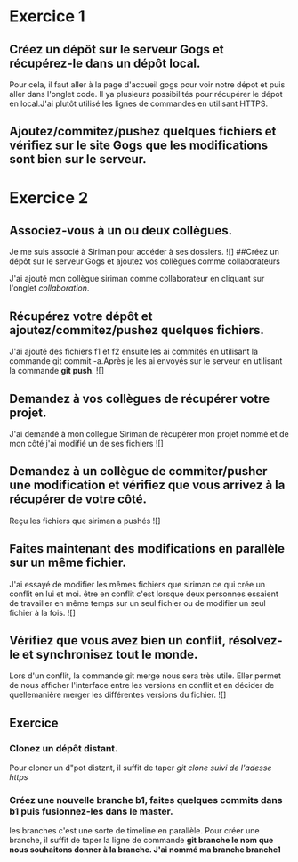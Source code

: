 # Exercice 1
## Créez un dépôt sur le serveur Gogs et récupérez-le dans un dépôt local.
Pour cela, il faut aller à la page d'accueil gogs pour voir notre dépot et puis aller dans l'onglet code. Il ya plusieurs possibilités
pour récupérer le dépot en local.J'ai plutôt utilisé les lignes de commandes en utilisant HTTPS.

## Ajoutez/commitez/pushez quelques fichiers et vérifiez sur le site Gogs que les modifications sont bien sur le serveur.


# Exercice 2
## Associez-vous à un ou deux collègues.
Je me suis associé à Siriman pour accéder à ses dossiers.
![]
##Créez un dépôt sur le serveur Gogs et ajoutez vos collègues comme collaborateurs

J'ai ajouté mon collègue siriman comme collaborateur en cliquant sur l'onglet *collaboration*.
## Récupérez votre dépôt et ajoutez/commitez/pushez quelques fichiers.
J'ai ajouté des fichiers f1 et f2 ensuite les ai commités en utilisant la commande git commit -a.Après je les ai envoyés sur le serveur
en utilisant la commande **git push**.
![]

## Demandez à vos collègues de récupérer votre projet.
J'ai demandé à mon collègue Siriman de récupérer mon projet nommé et de mon côté j'ai modifié un de ses fichiers
![]

## Demandez à un collègue de commiter/pusher une modification et vérifiez que vous arrivez à la récupérer de votre côté.
Reçu les fichiers que siriman a pushés 
![]
## Faites maintenant des modifications en parallèle sur un même fichier.
J'ai essayé de modifier les mêmes fichiers que siriman ce qui crée un conflit en lui et moi.
être en conflit c'est lorsque deux personnes essaient de travailler en même temps sur un seul fichier ou de modifier un seul fichier
à la fois.
![]

## Vérifiez que vous avez bien un conflit, résolvez-le et synchronisez tout le monde.
 Lors d'un conflit, la commande git merge nous sera très utile. Eller permet de nous afficher l'interface entre les versions en conflit
 et en décider de quellemanière merger les différentes versions du fichier.
![]



## Exercice
 ### Clonez un dépôt distant.
 Pour cloner un d"pot distznt, il suffit de taper *git clone suivi de l'adesse https*
 ### Créez une nouvelle branche b1, faites quelques commits dans b1 puis fusionnez-les dans le master.
 les branches c'est une sorte de timeline en parallèle.
 Pour créer une branche, il suffit de taper la ligne de commande **git branche le nom que nous souhaitons donner à la branche.
 J'ai nommé ma branche branche1**
 
 
 
